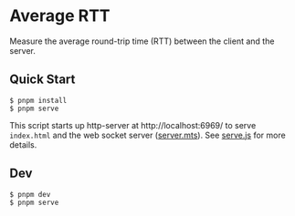 # Average RTT

Measure the average round-trip time (RTT) between the client and the server.

## Quick Start

```console
$ pnpm install
$ pnpm serve
```

This script starts up http-server at http://localhost:6969/ to serve `index.html` and the web socket server ([server.mts](./server.mts)). See [serve.js](./serve.js) for more details.

## Dev

```console
$ pnpm dev
$ pnpm serve
```

